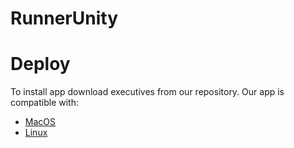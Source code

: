 # RunnerUnity
# Deploy
To install app download executives from our repository. Our app is compatible with:
* [MacOS](exec/macos)
* [Linux](exec/linux)

